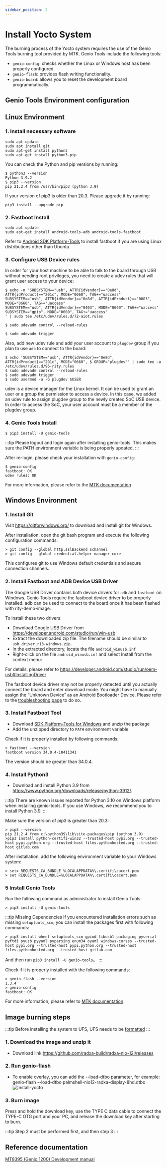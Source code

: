 ```yaml
---
sidebar_position: 2
---
```


# Install Yocto System

The burning process of the Yocto system requires the use of the Genio Tools burning tool provided by MTK. Genio Tools include the following tools:

- `genio-config`: checks whether the Linux or Windows host has been properly configured.
- `genio-flash`: provides flash writing functionality.
- `genio-board`: allows you to reset the development board programmatically.

## Genio Tools Environment configuration

## Linux Environment

### 1. Install necessary software

```
sudo apt update
sudo apt install git
sudo apt-get install python3
sudo apt-get install python3-pip
```

You can check the Python and pip versions by running:

```
$ python3 --version
Python 3.9.2
$ pip3 --version
pip 21.2.4 from /usr/bin/pip3 (python 3.9)
```

If your version of pip3 is older than 20.3. Please upgrade it by running:

```
pip3 install --upgrade pip
```

### 2. Fastboot Install

```
sudo apt update
sudo apt-get install android-tools-adb android-tools-fastboot
```

Refer to [Android SDK Platform-Tools](https://developer.android.com/studio/releases/platform-tools) to install fastboot if you are using Linux distributions other than Ubuntu.

### 3. Configure USB Device rules

In order for your host machine to be able to talk to the board through USB without needing root privileges, you need to create a udev rules that will grant user access to your device:

```
$ echo -n 'SUBSYSTEM=="usb", ATTR{idVendor}=="0e8d", ATTR{idProduct}=="201c", MODE="0660", TAG+="uaccess"
SUBSYSTEM=="usb", ATTR{idVendor}=="0e8d", ATTR{idProduct}=="0003", MODE="0660", TAG+="uaccess"
SUBSYSTEM=="usb", ATTR{idVendor}=="0403", MODE="0660", TAG+="uaccess"
SUBSYSTEM=="gpio", MODE="0660", TAG+="uaccess"
' | sudo tee /etc/udev/rules.d/72-aiot.rules

$ sudo udevadm control --reload-rules

$ sudo udevadm trigger
```

Also, add new udev rule and add your user account to `plugdev` group if you plan to use `adb` to connect to the board:

```
$ echo 'SUBSYSTEM=="usb", ATTR{idVendor}=="0e8d", ATTR{idProduct}=="201c", MODE="0660", $ GROUP="plugdev"' | sudo tee -a /etc/udev/rules.d/96-rity.rules
$ sudo udevadm control --reload-rules
$ sudo udevadm trigger
$ sudo usermod -a -G plugdev $USER
```

udev is a device manager for the Linux kernel. It can be used to grant an user or a group the permission to access a device. In this case, we added an udev rule to assign plugdev group to the newly created SoC USB device. In order to access the SoC, your user account must be a member of the plugdev group.

### 4. Genio Tools Install

```
$ pip3 install -U genio-tools
```

:::tip
Please logout and login again after installing genio-tools. This makes sure the PATH environment variable is being properly updated.
:::

After re-login, please check your installation with `genio-config`:

```
$ genio-config
fastboot: OK
udev rules: OK
```

For more information, please refer to the [MTK documentation](https://mediatek.gitlab.io/aiot/doc/aiot-dev-guide/master/sw/yocto/get-started/env-setup/flash-env-linux.html)

## Windows Environment

### 1. Install Git

Visit https://gitforwindows.org/ to download and install git for Windows.

After installation, open the git bash program and execute the following configuration commands:

```
> git config --global http.sslBackend schannel
> git config --global credential.helper manager-core
```

This configures git to use Windows default credentials and secure connection channels.

### 2. Install Fastboot and ADB Device USB Driver

The Google USB Driver contains both device drivers for `adb` and `fastboot` on Windows. Genio Tools require the fastboot device driver to be properly installed. adb can be used to connect to the board once it has been flashed with rity-demo-image.

To install these two drivers:

- Download Google USB Driver from https://developer.android.com/studio/run/win-usb
- Extract the downloaded zip file. The filename should be similar to `usb_driver_r13-windows.zip`.
- In the extracted directory, locate the file `android_winusb.inf`
- Right-click on the file `android_winusb.inf` and select Install from the context menu:

For details, please refer to https://developer.android.com/studio/run/oem-usb#InstallingDriver

The fastboot device driver may not be properly detected until you actually connect the board and enter download mode. You might have to manually assign the “Unknown Device” as an Android Bootloader Device. Please refer to the [troubleshooting page](https://mediatek.gitlab.io/aiot/doc/aiot-dev-guide/master/sw/yocto/get-started/flash/flash-troubleshoot-windows.html#missing-yocto-driver) to do so.

### 3. Install Fastboot Tool

- Download [SDK Platform-Tools for Windows](https://developer.android.com/studio/releases/platform-tools) and unzip the package
- Add the unzipped directory to `PATH` environment variable

Check if it is properly installed by following commands:

```
> fastboot --version
fastboot version 34.0.4-10411341
```

The version should be greater than 34.0.4.

### 4. Install Python3

- Download and install Python 3.9 from https://www.python.org/downloads/release/python-3912/.

:::tip
There are known issues reported for Python 3.10 on Windows platform when installing genio-tools. If you use Windows, we recommend you to install Python 3.9.
:::

Make sure the version of pip3 is greater than 20.3:

```
> pip3 --version
pip 21.2.4 from c:\python39\lib\site-packages\pip (python 3.9)
>pip3 install python-certifi-win32 --trusted-host pypi.org --trusted-host pypi.python.org --trusted-host files.pythonhosted.org --trusted-host gitlab.com
```

After installation, add the following environment variable to your Windows system:

```
> setx REQUESTS_CA_BUNDLE %LOCALAPPDATA%\.certifi\cacert.pem
> set REQUESTS_CA_BUNDLE=%LOCALAPPDATA%\.certifi\cacert.pem
```

### 5 Install Genio Tools

Run the following command as administrator to install Genio Tools:

```
> pip3 install -U genio-tools
```

:::tip
Missing Dependencies
If you encountered installation errors such as missing `setuptools_scm`, you can install the packages first with following commands:

```
> pip3 install wheel setuptools_scm gpiod libusb1 packaging pyserial pyftdi pyusb pyyaml pyparsing enum34 oyaml windows-curses --trusted-host pypi.org --trusted-host pypi.python.org --trusted-host files.pythonhosted.org --trusted-host gitlab.com
```

And then run `​​pip3 install -U genio-tools`。
:::

Check if it is properly installed with the following commands:

```
> genio-flash --version
1.3.4
> genio-config
fastboot: OK
```

For more information, please refer to [MTK documentation](https://mediatek.gitlab.io/aiot/doc/aiot-dev-guide/master/sw/yocto/get-started/env-setup/flash-env-windows.html#install-genio-tools)

## Image burning steps

:::tip
Before installing the system to UFS, UFS needs to be [formatted](nio/nio12l/format-ufs)
:::

### 1. Download the image and unzip it

- Download link:https://github.com/radxa-build/radxa-nio-12l/releases

### 2. Run genio-flash

- To enable overlay, you can add the --load-dtbo parameter, for example: genio-flash --load-dtbo palmshell-nio12-radxa-display-8hd.dtbo
  ![install-yocto](/img/nio/nio12l/install-yocto-system.webp)

### 3. Burn image

Press and hold the download key, use the TYPE C data cable to connect the TYPE-C OTG port and your PC, and release the download key after starting to burn.

:::tip
Step 2 must be performed first, and then step 3
:::

## Reference documentation

[MT8395 (Genio 1200) Development manual](https://mediatek.gitlab.io/aiot/doc/aiot-dev-guide/master/hw/mt8395-soc.html)
